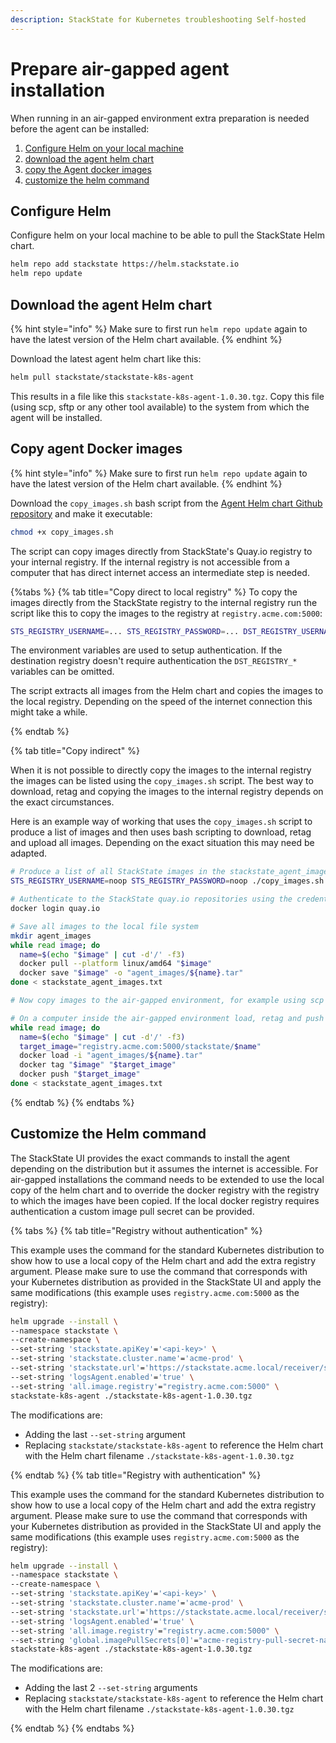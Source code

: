 ```yaml
---
description: StackState for Kubernetes troubleshooting Self-hosted
---
```


# Prepare air-gapped agent installation

When running in an air-gapped environment extra preparation is needed before the agent can be installed:

1. [Configure Helm on your local machine](./agent_install.md#configure-helm)
1. [download the agent helm chart](./agent_install.md#download-the-agent-helm-chart)
1. [copy the Agent docker images](./agent_install.md#copy-agent-docker-images)
2. [customize the helm command](./agent_install.md#customize-the-helm-command)

## Configure Helm

Configure helm on your local machine to be able to pull the StackState Helm chart.

```bash
helm repo add stackstate https://helm.stackstate.io
helm repo update
```

## Download the agent Helm chart

{% hint style="info" %}
Make sure to first run `helm repo update` again to have the latest version of the Helm chart available.
{% endhint %}

Download the latest agent helm chart like this:

```bash
helm pull stackstate/stackstate-k8s-agent
```

This results in a file like this `stackstate-k8s-agent-1.0.30.tgz`. Copy this file (using scp, sftp or any other tool available) to the system from which the agent will be installed.

## Copy agent Docker images

{% hint style="info" %}
Make sure to first run `helm repo update` again to have the latest version of the Helm chart available.
{% endhint %}

Download the `copy_images.sh` bash script from the [Agent Helm chart Github repository](https://github.com/StackVista/helm-charts/tree/master/stable/stackstate-k8s-agent/installation) and make it executable:

```bash
chmod +x copy_images.sh
```

The script can copy images directly from StackState's Quay.io registry to your internal registry. If the internal registry is not accessible from a computer that has direct internet access an intermediate step is needed.

{%tabs %}
{% tab title="Copy direct to local registry" %} 
To copy the images directly from the StackState registry to the internal registry run the script like this to copy the images to the registry at `registry.acme.com:5000`:

```bash
STS_REGISTRY_USERNAME=... STS_REGISTRY_PASSWORD=... DST_REGISTRY_USERNAME=... DST_REGISTRY_PASSWORD=...  ./copy_images.sh -d registry.acme.com:5000
```

The environment variables are used to setup authentication. If the destination registry doesn't require authentication the `DST_REGISTRY_*` variables can be omitted.

The script extracts all images from the Helm chart and copies the images to the local registry. Depending on the speed of the internet connection this might take a while.

{% endtab %}

{% tab title="Copy indirect" %} 

When it is not possible to directly copy the images to the internal registry the images can be listed using the `copy_images.sh` script. The best way to download, retag and copying the images to the internal registry depends on the exact circumstances.

Here is an example way of working that uses the `copy_images.sh` script to produce a list of images and then uses bash scripting to download, retag and upload all images. Depending on the exact situation this may need be adapted.

```bash
# Produce a list of all StackState images in the stackstate_agent_images.txt file
STS_REGISTRY_USERNAME=noop STS_REGISTRY_PASSWORD=noop ./copy_images.sh -t -d noop | cut -d' ' -f2 > stackstate_agent_images.txt

# Authenticate to the StackState quay.io repositories using the credentials provided by StackState
docker login quay.io

# Save all images to the local file system
mkdir agent_images
while read image; do
  name=$(echo "$image" | cut -d'/' -f3)
  docker pull --platform linux/amd64 "$image"
  docker save "$image" -o "agent_images/${name}.tar"
done < stackstate_agent_images.txt

# Now copy images to the air-gapped environment, for example using scp or sftp. Also copy the stackstate_agent_images.txt file

# On a computer inside the air-gapped environment load, retag and push the images, this uses registry.acme.com:5000 as the internal registry
while read image; do
  name=$(echo "$image" | cut -d'/' -f3)
  target_image="registry.acme.com:5000/stackstate/$name"
  docker load -i "agent_images/${name}.tar"
  docker tag "$image" "$target_image"
  docker push "$target_image"
done < stackstate_agent_images.txt
```

{% endtab %}
{% endtabs %}

## Customize the Helm command

The StackState UI provides the exact commands to install the agent depending on the distribution but it assumes the internet is accessible. For air-gapped installations the command needs to be extended to use the local copy of the helm chart and to override the docker registry with the registry to which the images have been copied. If the local docker registry requires authentication a custom image pull secret can be provided.

{% tabs %}
{% tab title="Registry without authentication" %}

This example uses the command for the standard Kubernetes distribution to show how to use a local copy of the Helm chart and add the extra registry argument. Please make sure to use the command that corresponds with your Kubernetes distribution as provided in the StackState UI and apply the same modifications (this example uses `registry.acme.com:5000` as the registry):

```bash
helm upgrade --install \
--namespace stackstate \
--create-namespace \
--set-string 'stackstate.apiKey'='<api-key>' \
--set-string 'stackstate.cluster.name'='acme-prod' \
--set-string 'stackstate.url'='https://stackstate.acme.local/receiver/stsAgent' \
--set-string 'logsAgent.enabled'='true' \
--set-string 'all.image.registry'="registry.acme.com:5000" \
stackstate-k8s-agent ./stackstate-k8s-agent-1.0.30.tgz
```

The modifications are:

* Adding the last `--set-string` argument
* Replacing `stackstate/stackstate-k8s-agent` to reference the Helm chart with the Helm chart filename `./stackstate-k8s-agent-1.0.30.tgz`

{% endtab %}
{% tab title="Registry with authentication" %}

This example uses the command for the standard Kubernetes distribution to show how to use a local copy of the Helm chart and add the extra registry argument. Please make sure to use the command that corresponds with your Kubernetes distribution as provided in the StackState UI and apply the same modifications (this example uses `registry.acme.com:5000` as the registry):

```bash
helm upgrade --install \
--namespace stackstate \
--create-namespace \
--set-string 'stackstate.apiKey'='<api-key>' \
--set-string 'stackstate.cluster.name'='acme-prod' \
--set-string 'stackstate.url'='https://stackstate.acme.local/receiver/stsAgent' \
--set-string 'logsAgent.enabled'='true' \
--set-string 'all.image.registry'="registry.acme.com:5000" \
--set-string 'global.imagePullSecrets[0]'="acme-registry-pull-secret-name" \
stackstate-k8s-agent ./stackstate-k8s-agent-1.0.30.tgz
```

The modifications are:

* Adding the last 2 `--set-string` arguments
* Replacing `stackstate/stackstate-k8s-agent` to reference the Helm chart with the Helm chart filename `./stackstate-k8s-agent-1.0.30.tgz`

{% endtab %}
{% endtabs %}